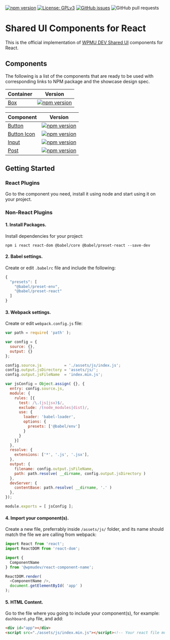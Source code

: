 [![npm version](https://img.shields.io/npm/v/@wpmudev/shared-ui-react?label=SUI%20React)](https://www.npmjs.com/package/@wpmudev/shared-ui-react)
[![License: GPLv3](https://img.shields.io/badge/License-GPL%20v3-blue.svg?color=green)](http://www.gnu.org/licenses/gpl-3.0)
[![GitHub issues](https://img.shields.io/github/issues/wpmudev/shared-ui-react)](https://github.com/wpmudev/shared-ui-react/issues)
![GitHub pull requests](https://img.shields.io/github/issues-pr/wpmudev/shared-ui-react)

# Shared UI Components for React

This is the official implementation of [WPMU DEV Shared UI](https://github.com/wpmudev/shared-ui/) components for React.

## Components

The following is a list of the components that are ready to be used with corresponding links to NPM package and the showcase design spec.

Container | Version
--- | ---
[Box](https://wpmudev.github.io/shared-ui-react/?path=/story/containers-box--wrapper) | [![npm version](https://badge.fury.io/js/%40wpmudev%2Freact-box.svg)](https://www.npmjs.com/package/@wpmudev/react-box)

Component | Version
--- | ---
[Button](https://wpmudev.github.io/shared-ui-react/?path=/story/components-button--primary) | [![npm version](https://badge.fury.io/js/%40wpmudev%2Freact-button.svg)](https://www.npmjs.com/package/@wpmudev/react-button)
[Button Icon](https://wpmudev.github.io/shared-ui-react/?path=/story/components-button-icon--primary) | [![npm version](https://badge.fury.io/js/%40wpmudev%2Freact-button-icon.svg)](https://www.npmjs.com/package/@wpmudev/react-button-icon)
[Input](https://wpmudev.github.io/shared-ui-react/?path=/story/components-input--primary) | [![npm version](https://badge.fury.io/js/%40wpmudev%2Freact-input.svg)](https://www.npmjs.com/package/@wpmudev/react-input)
[Post](https://wpmudev.github.io/shared-ui-react/?path=/story/components-post--primary) | [![npm version](https://badge.fury.io/js/%40wpmudev%2Freact-post.svg)](https://www.npmjs.com/package/@wpmudev/react-post)

## Getting Started

### React Plugins

Go to the component you need, install it using node and start using it on your project.

### Non-React Plugins

#### 1. Install Packages.

Install dependencies for your project:

```
npm i react react-dom @babel/core @babel/preset-react --save-dev
```

#### 2. Babel settings.

Create or edit `.babelrc` file and include the following:

```js
{
  "presets": [
    "@babel/preset-env",
    "@babel/preset-react"
  ]
}
```

#### 3. Webpack settings.

Create or edit `webpack.config.js` file:

```js
var path = require( 'path' );

var config = {
  source: {},
  output: {}
};

config.source.js          = './assets/js/index.js';
config.output.jsDirectory = 'assets/js/';
config.output.jsFileName  = 'index.min.js';

var jsConfig = Object.assign( {}, {
  entry: config.source.js,
  module: {
    rules: [{
      test: /\.(js|jsx)$/,
      exclude: /(node_modules|dist)/,
      use: {
        loader: 'babel-loader',
        options: {
          presets: ['@babel/env']
        }
      }
    }]
  },
  resolve: {
    extensions: ['*', '.js', '.jsx'],
  },
  output: {
    filename: config.output.jsFileName,
    path: path.resolve( __dirname, config.output.jsDirectory )
  },
  devServer: {
    contentBase: path.resolve( __dirname, '.' )
  },
});

module.exports = [ jsConfig ];
```

#### 4. Import your component(s).

Create a new file, preferrably inside `/assets/js/` folder, and its name should match the file we are calling from webpack:

```js
import React from 'react';
import ReactDOM from 'react-dom';

import {
  ComponentName
} from '@wpmudev/react-component-name';

ReactDOM.render(
  <ComponentName />,
  document.getElementById( 'app' )
);
```

#### 5. HTML Content.

Go to the file where you going to include your component(s), for example: `dashboard.php` file, and add:

```html
<div id="app"></div>
<script src="./assets/js/index.min.js"></script><!-- Your react file must be called here -->
```